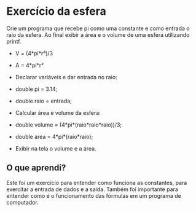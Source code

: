 # Exercício da esfera

Crie um programa que recebe pi como uma constante e como entrada o raio da esfera. Ao final exibir a área e o volume de uma esfera utilizando printf.

* V = (4\*pi\*r³)/3
* A = 4\*pi\*r²

* Declarar variáveis e dar entrada no raio:
* double pi = 3.14;
* double raio = entrada;

* Calcular área e volume da esfera:
* double volume = (4\*pi\*(raio\*raio\*raio))/3;
* double area = 4\*pi\*(raio\*raio);

* Exibir na tela o volume e a área.

## O que aprendi?

Este foi um exercício para entender como funciona as constantes, para exercitar a entrada de dados e a saída. Também foi importante para entender como é o funcionamento das fórmulas em um programa de computador.